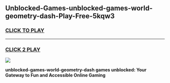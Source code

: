 
## Unblocked-Games-unblocked-games-world-geometry-dash-Play-Free-5kqw3
<h3>
<a href="https://premium76.site?title=unblocked-games-world-geometry-dash&ref=15A">CLICK TO PLAY</a></h3>
<hr>

<h3>
<a href="https://premium76.site?title=unblocked-games-world-geometry-dash&ref=15A">CLICK 2 PLAY</a>
  
</h3>

<a href="https://premium76.site?title=unblocked-games-world-geometry-dash&ref=15A"><img src="https://clearcache.store/games.png"></a>


**unblocked-games-world-geometry-dash games unblocked: Your Gateway to Fun and Accessible Online Gaming**
